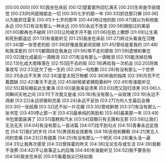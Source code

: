 [00:00.000]
[00:10]我坐在床前
[00:12]望着窗外回忆满天
[00:20]生命是华丽错觉
[00:23]时间是贼偷走一切
[00:30]七岁的那一年
[00:33]抓住那只蝉
[00:36]以为能抓住夏天
[00:41]十七岁的那年
[00:44]吻过他的脸
[00:47]就以为和他能永远
[00:52]有没有那么一种永远
[00:55]永远不改变
[00:58]拥抱过的美丽
[01:00]都再也不破碎
[01:03]让险峻岁月不能
[01:06]在脸上撒野
[01:09]让生离和死别都遥远
[01:13]有谁能听见
[01:25]我坐在床前
[01:27]转过头看谁在沉睡
[01:34]那一张苍老的脸
[01:38]好像是我紧闭双眼
[01:45]曾经是爱我的
[01:48]和我深爱的
[01:51]都围绕在我身边
[01:56]带不走的那些
[01:59]遗憾和眷恋
[02:02]就化成最后一滴眼泪
[02:07]有没有那么一滴眼泪
[02:10]能洗掉后悔
[02:13]化成大雨降落在
[02:15]回不去的街
[02:18]再给我一次机会
[02:20]将故事改写
[02:23]还欠了他一生的
[02:26]一句抱歉
[02:28]有没有那么一个世界
[02:31]永远不天黑
[02:34]星星太阳万物都
[02:36]听我的指挥
[02:39]月亮不忙着圆缺
[02:42]春天不走远
[02:45]树梢紧紧拥抱着树叶
[02:49]有谁能听见
[02:55]耳际眼前此生重演
[03:00]是我来自漆黑
[03:03]而又回归漆黑
[03:06]人间瞬间天地之间
[03:11]下次我又是谁
[03:16]有没有那么一朵玫瑰
[03:19]永远不凋谢
[03:22]永远骄傲和完美
[03:24]永远不妥协
[03:27]为何人生最后会像
[03:30]一张纸屑
[03:32]还不如一片花瓣
[03:35]曾经鲜艳
[03:37]有没有那么一张书签
[03:40]停止那一天
[03:43]最单纯的笑脸和
[03:46]最美那一年
[03:49]书包里面装满了
[03:51]蛋糕和汽水
[03:54]双眼只有无猜和无邪
[03:58]让我们无法无天
[04:04]有没有那么一首诗篇
[04:07]找不到句点
[04:10]青春永远定居在
[04:12]我们的岁月
[04:15]男孩和女孩都有
[04:18]吉他和舞鞋
[04:21]笑忘人间的苦痛
[04:23]只有甜美
[04:25]有没有那么一个明天
[04:28]重头活一遍
[04:31]让我再次感受
[04:33]曾挥霍的昨天
[04:36]无论生存或生活
[04:39]我都不浪费
[04:42]不让故事这么的后悔
[04:46]有谁能听见
[04:52]我不要告别
[04:58]我坐在床前
[05:01]看着指尖已经如烟